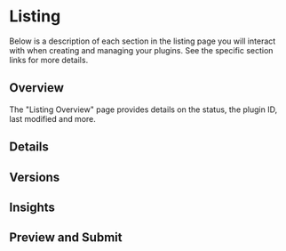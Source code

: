 # Listing

Below is a description of each section in the listing page you will interact with when creating and managing your plugins. See the specific section links for more details.

## Overview

The "Listing Overview" page provides details on the status, the plugin ID, last modified and more.

## Details

## Versions

## Insights

## Preview and Submit
